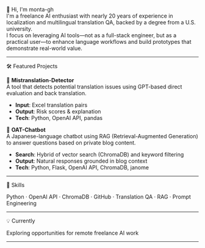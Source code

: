 👋 Hi, I'm monta-gh  
I'm a freelance AI enthusiast with nearly 20 years of experience in localization and multilingual translation QA, backed by a degree from a U.S. university.  
I focus on leveraging AI tools—not as a full-stack engineer, but as a practical user—to enhance language workflows and build prototypes that demonstrate real-world value.

---

🛠 Featured Projects

🔎 **Mistranslation-Detector**  
A tool that detects potential translation issues using GPT-based direct evaluation and back translation.  
- **Input**: Excel translation pairs  
- **Output**: Risk scores & explanation  
- **Tech**: Python, OpenAI API, pandas

🤖 **OAT-Chatbot**  
A Japanese-language chatbot using RAG (Retrieval-Augmented Generation) to answer questions based on private blog content.  
- **Search**: Hybrid of vector search (ChromaDB) and keyword filtering  
- **Output**: Natural responses grounded in blog context  
- **Tech**: Python, Flask, OpenAI API, ChromaDB, janome

---

🧰 Skills  

Python · OpenAI API · ChromaDB · GitHub · Translation QA · RAG · Prompt Engineering

---

💡 Currently  

Exploring opportunities for remote freelance AI work

---
